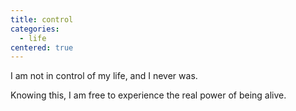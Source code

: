 ```yaml
---
title: control
categories:
  - life
centered: true
---
```


I am not in control
of my life,
and I never was.

Knowing this,
I am free
to experience
the real power
of being alive.

